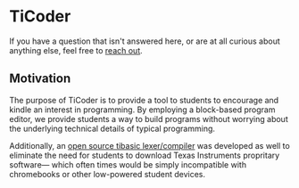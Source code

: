 # TiCoder 

If you have a question that isn't answered here, or are at all curious about anything else, feel free to [reach out](mailto://tyler@holewinski.dev).

## Motivation

The purpose of TiCoder is to provide a tool to students to encourage and kindle an interest in programming. By employing a block-based program editor, we provide
students a way to build programs without worrying about the underlying technical details of typical programming.

Additionally, an [open source tibasic lexer/compiler](https://crates.io/crates/tibrs) was developed as well to eliminate the need for students to download Texas Instruments propritary software— which often times would be simply incompatible with chromebooks or other low-powered student devices.